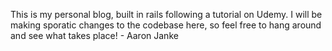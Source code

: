 This is my personal blog, built in rails following a tutorial on Udemy. I will be making sporatic changes to the codebase here, so feel free to hang around and see what takes place! - Aaron Janke